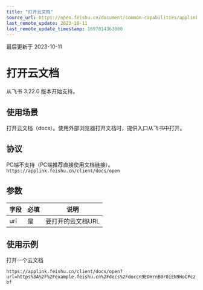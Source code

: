 ```yaml
---
title: "打开云文档"
source_url: https://open.feishu.cn/document/common-capabilities/applink-protocol/supported-protocol/open-docs
last_remote_update: 2023-10-11
last_remote_update_timestamp: 1697014363000
---
```

最后更新于 2023-10-11

# 打开云文档 
从飞书 3.22.0 版本开始支持。

## 使用场景
打开云文档（docs）。使用外部浏览器打开文档时，提供入口从飞书中打开。

## 协议 
PC端不支持（PC端推荐直接使用文档链接）。
`https://applink.feishu.cn/client/docs/open`

## 参数

| 字段         | 必填           | 说明        | 
| --------- | --------------- | -------   | 
|url | 是         | 要打开的云文档URL | 

## 使用示例
打开一个云文档

`https://applink.feishu.cn/client/docs/open?url=https%3A%2F%2Fexample.feishu.cn%2Fdocs%2Fdoccn9EOHrnB0r0iEN9HoCPczbf`
